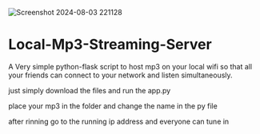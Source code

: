 ![Screenshot 2024-08-03 221128](https://github.com/user-attachments/assets/1a51390a-60dc-4391-8687-bbb5cfa564d1)
# Local-Mp3-Streaming-Server

A Very simple python-flask script to host mp3 on your local wifi so that all your friends can connect to your network and listen simultaneously.

just simply download the files and run the app.py

place your mp3 in the folder and change the name in the py file

after rinning go to the running ip address and everyone can tune in
